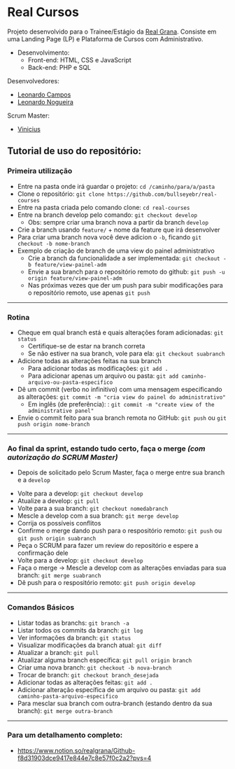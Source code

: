 # Real Cursos

Projeto desenvolvido para o Trainee/Estágio da [Real Grana](https://realgrana.com.br/). Consiste em uma Landing Page (LP) e Plataforma de Cursos com Administrativo.
- Desenvolvimento:
  - Front-end: HTML, CSS e JavaScript
  - Back-end: PHP e SQL


Desenvolvedores:
- [Leonardo Campos](https://github.com/fcamposleonardo)
- [Leonardo Nogueira](https://github.com/Leosharkdev)


Scrum Master:

- [Vinicius](https://www.linkedin.com/in/vinicius-carlos/)


## Tutorial de uso do repositório:




### Primeira utilização

- Entre na pasta onde irá guardar o projeto: `cd /caminho/para/a/pasta`
- Clone o repositório: `git clone https://github.com/bullseyebr/real-courses`
- Entre na pasta criada pelo comando clone: `cd real-courses`
- Entre na branch develop pelo comando: `git checkout develop`
  - Obs: sempre criar uma branch nova a partir da branch `develop`
- Crie a branch usando `feature/` + nome da feature que irá desenvolver
- Para criar uma branch nova você deve adicion o `-b`, ficando `git checkout -b nome-branch`
- Exemplo de criação de branch de uma view do painel administrativo
  - Crie a branch da funcionalidade a ser implementada: `git checkout -b feature/view-painel-adm`
  - Envie a sua branch para o repositório remoto do github: `git push -u origin feature/view-painel-adm`
  - Nas próximas vezes que der um push para subir modificações para o repositório remoto, use apenas `git push`
---

### Rotina

- Cheque em qual branch está e quais alterações foram adicionadas: `git status`
  - Certifique-se de estar na branch correta
  - Se não estiver na sua branch, vole para ela: `git checkout suabranch`
- Adicione todas as alterações feitas na sua branch
  - Para adicionar todas as modificações: `git add .`
  - Para adicionar apenas um arquivo ou pasta: `git add caminho-arquivo-ou-pasta-especifico`
- Dê um commit (verbo no infinitivo) com uma mensagem especificando as alterações: `git commit -m "cria view do painel do administrativo"`
  - Em inglês (de preferência): : `git commit -m "create view of the administrative panel"`
- Envie o commit feito para sua branch remota no GitHub: `git push` ou `git push origin nome-branch`
---

### Ao final da sprint, estando tudo certo, faça o merge *(com autorização do SCRUM Master)*

- Depois de solicitado pelo Scrum Master, faça o merge entre sua branch e a `develop`
* Volte para a develop: `git checkout develop`
* Atualize a develop: `git pull`
* Volte para a sua branch: `git checkout nomedabranch`
* Mescle a develop com a sua branch: `git merge develop`
* Corrija os possíveis conflitos
* Confirme o merge dando push para o respositório remoto: `git push` ou `git push origin suabranch`
* Peça o SCRUM para fazer um review do repositório e espere a confirmação dele
* Volte para a develop: `git checkout develop`
* Faça o merge -> Mescle a develop com as alterações enviadas para sua branch: `git merge suabranch`
* Dê push para o respositório remoto: `git push origin develop`
---


### Comandos Básicos

* Listar todas as branchs: `git branch -a`
* Listar todos os commits da branch: `git log`
* Ver informações da branch: `git status`
* Visualizar modificações da branch atual: `git diff`
* Atualizar a branch: `git pull`
* Atualizar alguma branch específica: `git pull origin branch`
* Criar uma nova branch: `git checkout -b nova-branch`
* Trocar de branch: `git checkout branch_desejada`
* Adicionar todas as alterações feitas: `git add .`
* Adicionar alteração específica de um arquivo ou pasta: `git add caminho-pasta-arquivo-especifico`
* Para mesclar sua branch com outra-branch (estando dentro da sua branch): `git merge outra-branch`
---

### Para um detalhamento completo:

- https://www.notion.so/realgrana/Github-f8d31903dce9417e844e7c8e57f0c2a2?pvs=4
